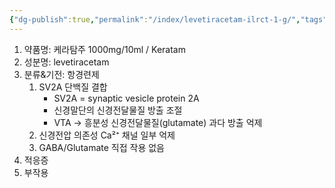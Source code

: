 ```yaml
---
{"dg-publish":true,"permalink":"/index/levetiracetam-ilrct-1-g/","tags":["template"],"created":"2025-09-23T21:18:02.967+09:00","updated":"2025-09-23T21:19:46.778+09:00"}
---
```


1. 약품명: 케라탐주 1000mg/10ml / Keratam 
2. 성분명: levetiracetam
3. 분류&기전: 항경련제 
	1. SV2A 단백질 결합
		- SV2A = synaptic vesicle protein 2A
		- 신경말단의 신경전달물질 방출 조절 
		- VTA → 흥분성 신경전달물질(glutamate) 과다 방출 억제
	2. 신경전압 의존성 Ca²⁺ 채널 일부 억제
	3. GABA/Glutamate 직접 작용 없음
4. 적응증
5. 부작용